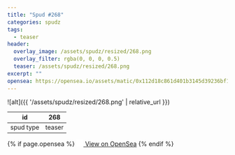 ```yaml
---
title: "Spud #268"
categories: spudz
tags:
  - teaser
header:
  overlay_image: /assets/spudz/resized/268.png
  overlay_filter: rgba(0, 0, 0, 0.5)
  teaser: /assets/spudz/resized/268.png
excerpt: ""
opensea: https://opensea.io/assets/matic/0x112d18c861d401b3145d39236bf149f01e18beed/268
---
```

![alt]({{ '/assets/spudz/resized/268.png' | relative_url }})

| id | 268 |
|-|-|
| spud type | teaser |

{% if page.opensea %}
<a href="{{page.opensea}}" class="btn btn--info" onclick="window.open(this.href, '_blank'); return false;"><img src="/assets/images/opensea.svg" width="16px"><span>  View on OpenSea</span></a>
{% endif %}
